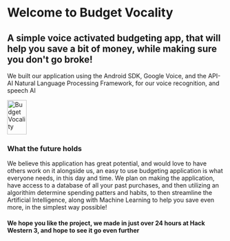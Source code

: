 <h1> Welcome to Budget Vocality </h1>

<h2> A simple voice activated budgeting app, that will help you save a bit of money, while making sure you don't go broke!</h2>

<p> We built our application using the Android SDK, Google Voice, and the API-AI Natural Language Processing Framework, for our
voice recognition, and speech AI </p>

<img src="http://i.imgur.com/IXJsEtg.png" alt="Budget Vocality" height="80" width="45">
<h3> What the future holds </h3>
<p> We believe this application has great potential, and would love to have others work on it alongside us, an easy to use budgeting application is what everyone needs, in this day and time. We plan on making the application, have access to a database of all your past purchases, and then utilizing an algorithim determine spending patters and habits, to then streamline the Artificial Intelligence, along with Machine Learning to help you save even more, in the simplest way possible! </p>

<h4> We hope you like the project, we made in just over 24 hours at Hack Western 3, and hope to see it go even further </h4>
